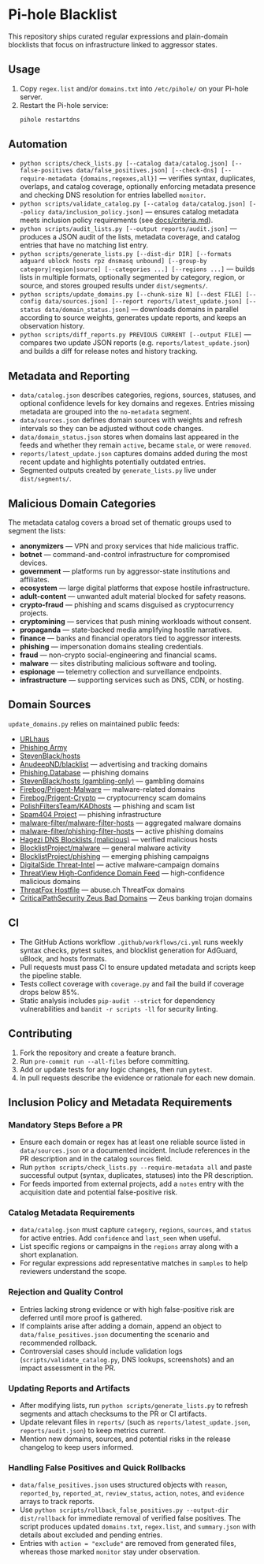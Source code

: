 # Pi-hole Blacklist

This repository ships curated regular expressions and plain-domain blocklists
that focus on infrastructure linked to aggressor states.

## Usage
1. Copy `regex.list` and/or `domains.txt` into `/etc/pihole/` on your
   Pi-hole server.
2. Restart the Pi-hole service:
   ```bash
   pihole restartdns
   ```

## Automation
- `python scripts/check_lists.py [--catalog data/catalog.json] [--false-positives data/false_positives.json] [--check-dns] [--require-metadata {domains,regexes,all}]` — verifies syntax, duplicates, overlaps, and catalog coverage, optionally enforcing metadata presence and checking DNS resolution for entries labelled `monitor`.
- `python scripts/validate_catalog.py [--catalog data/catalog.json] [--policy data/inclusion_policy.json]` — ensures catalog metadata meets inclusion policy requirements (see [docs/criteria.md](docs/criteria.md)).
- `python scripts/audit_lists.py [--output reports/audit.json]` — produces a JSON audit of the lists, metadata coverage, and catalog entries that have no matching list entry.
- `python scripts/generate_lists.py [--dist-dir DIR] [--formats adguard ublock hosts rpz dnsmasq unbound] [--group-by category|region|source] [--categories ...] [--regions ...]` — builds lists in multiple formats, optionally segmented by category, region, or source, and stores grouped results under `dist/segments/`.
- `python scripts/update_domains.py [--chunk-size N] [--dest FILE] [--config data/sources.json] [--report reports/latest_update.json] [--status data/domain_status.json]` — downloads domains in parallel according to source weights, generates update reports, and keeps an observation history.
- `python scripts/diff_reports.py PREVIOUS CURRENT [--output FILE]` — compares two update JSON reports (e.g. `reports/latest_update.json`) and builds a diff for release notes and history tracking.

## Metadata and Reporting
- `data/catalog.json` describes categories, regions, sources, statuses, and optional confidence levels for key domains and regexes. Entries missing metadata are grouped into the `no-metadata` segment.
- `data/sources.json` defines domain sources with weights and refresh intervals so they can be adjusted without code changes.
- `data/domain_status.json` stores when domains last appeared in the feeds and whether they remain `active`, became `stale`, or were `removed`.
- `reports/latest_update.json` captures domains added during the most recent update and highlights potentially outdated entries.
- Segmented outputs created by `generate_lists.py` live under `dist/segments/`.

## Malicious Domain Categories
The metadata catalog covers a broad set of thematic groups used to segment the
lists:

- **anonymizers** — VPN and proxy services that hide malicious traffic.
- **botnet** — command-and-control infrastructure for compromised devices.
- **government** — platforms run by aggressor-state institutions and affiliates.
- **ecosystem** — large digital platforms that expose hostile infrastructure.
- **adult-content** — unwanted adult material blocked for safety reasons.
- **crypto-fraud** — phishing and scams disguised as cryptocurrency projects.
- **cryptomining** — services that push mining workloads without consent.
- **propaganda** — state-backed media amplifying hostile narratives.
- **finance** — banks and financial operators tied to aggressor interests.
- **phishing** — impersonation domains stealing credentials.
- **fraud** — non-crypto social-engineering and financial scams.
- **malware** — sites distributing malicious software and tooling.
- **espionage** — telemetry collection and surveillance endpoints.
- **infrastructure** — supporting services such as DNS, CDN, or hosting.

## Domain Sources
`update_domains.py` relies on maintained public feeds:
- [URLhaus](https://urlhaus.abuse.ch/)
- [Phishing Army](https://phishing.army/)
- [StevenBlack/hosts](https://github.com/StevenBlack/hosts)
- [AnudeepND/blacklist](https://github.com/anudeepND/blacklist) — advertising and tracking domains
- [Phishing.Database](https://github.com/mitchellkrogza/Phishing.Database) — phishing domains
- [StevenBlack/hosts (gambling-only)](https://github.com/StevenBlack/hosts/tree/master/alternates/gambling-only) — gambling domains
- [Firebog/Prigent-Malware](https://v.firebog.net/hosts/Prigent-Malware.txt) — malware-related domains
- [Firebog/Prigent-Crypto](https://v.firebog.net/hosts/Prigent-Crypto.txt) — cryptocurrency scam domains
- [PolishFiltersTeam/KADhosts](https://raw.githubusercontent.com/PolishFiltersTeam/KADhosts/master/KADhosts.txt) — phishing and scam list
- [Spam404 Project](https://raw.githubusercontent.com/Spam404/lists/master/main-blacklist.txt) — phishing infrastructure
- [malware-filter/malware-filter-hosts](https://malware-filter.gitlab.io/malware-filter/malware-filter-hosts.txt) — aggregated malware domains
- [malware-filter/phishing-filter-hosts](https://malware-filter.gitlab.io/malware-filter/phishing-filter-hosts.txt) — active phishing domains
- [Hagezi DNS Blocklists (malicious)](https://raw.githubusercontent.com/hagezi/dns-blocklists/main/hosts/malicious.txt) — verified malicious hosts
- [BlocklistProject/malware](https://raw.githubusercontent.com/blocklistproject/Lists/master/malware.txt) — general malware activity
- [BlocklistProject/phishing](https://raw.githubusercontent.com/blocklistproject/Lists/master/phishing.txt) — emerging phishing campaigns
- [DigitalSide Threat-Intel](https://osint.digitalside.it/Threat-Intel/lists/latestdomains.txt) — active malware-campaign domains
- [ThreatView High-Confidence Domain Feed](https://threatview.io/Downloads/DOMAIN-High-Confidence-Feed.txt) — high-confidence malicious domains
- [ThreatFox Hostfile](https://threatfox.abuse.ch/downloads/hostfile/) — abuse.ch ThreatFox domains
- [CriticalPathSecurity Zeus Bad Domains](https://raw.githubusercontent.com/CriticalPathSecurity/ZeusBadDomains/master/baddomains.txt) — Zeus banking trojan domains

## CI
- The GitHub Actions workflow `.github/workflows/ci.yml` runs weekly syntax checks, pytest suites, and blocklist generation for AdGuard, uBlock, and hosts formats.
- Pull requests must pass CI to ensure updated metadata and scripts keep the pipeline stable.
- Tests collect coverage with `coverage.py` and fail the build if coverage drops below 85%.
- Static analysis includes `pip-audit --strict` for dependency vulnerabilities and `bandit -r scripts -ll` for security linting.

## Contributing
1. Fork the repository and create a feature branch.
2. Run `pre-commit run --all-files` before committing.
3. Add or update tests for any logic changes, then run `pytest`.
4. In pull requests describe the evidence or rationale for each new domain.

## Inclusion Policy and Metadata Requirements

### Mandatory Steps Before a PR
- Ensure each domain or regex has at least one reliable source listed in `data/sources.json` or a documented incident. Include references in the PR description and in the catalog `sources` field.
- Run `python scripts/check_lists.py --require-metadata all` and paste successful output (syntax, duplicates, statuses) into the PR description.
- For feeds imported from external projects, add a `notes` entry with the acquisition date and potential false-positive risk.

### Catalog Metadata Requirements
- `data/catalog.json` must capture `category`, `regions`, `sources`, and `status` for active entries. Add `confidence` and `last_seen` when useful.
- List specific regions or campaigns in the `regions` array along with a short explanation.
- For regular expressions add representative matches in `samples` to help reviewers understand the scope.

### Rejection and Quality Control
- Entries lacking strong evidence or with high false-positive risk are deferred until more proof is gathered.
- If complaints arise after adding a domain, append an object to `data/false_positives.json` documenting the scenario and recommended rollback.
- Controversial cases should include validation logs (`scripts/validate_catalog.py`, DNS lookups, screenshots) and an impact assessment in the PR.

### Updating Reports and Artifacts
- After modifying lists, run `python scripts/generate_lists.py` to refresh segments and attach checksums to the PR or CI artifacts.
- Update relevant files in `reports/` (such as `reports/latest_update.json`, `reports/audit.json`) to keep metrics current.
- Mention new domains, sources, and potential risks in the release changelog to keep users informed.

### Handling False Positives and Quick Rollbacks
- `data/false_positives.json` uses structured objects with `reason`, `reported_by`, `reported_at`, `review_status`, `action`, `notes`, and `evidence` arrays to track reports.
- Use `python scripts/rollback_false_positives.py --output-dir dist/rollback` for immediate removal of verified false positives. The script produces updated `domains.txt`, `regex.list`, and `summary.json` with details about excluded and pending entries.
- Entries with `action = "exclude"` are removed from generated files, whereas those marked `monitor` stay under observation.
